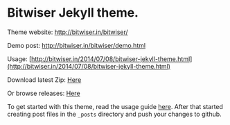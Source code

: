 # Bitwiser Jekyll theme.

Theme website: http://bitwiser.in/bitwiser/

Demo post: http://bitwiser.in/bitwiser/demo.html

Usage: [http://bitwiser.in/2014/07/08/bitwiser-jekyll-theme.html](http://bitwiser.in/2014/07/08/bitwiser-jekyll-theme.html)

Download latest Zip: [Here](http://goo.gl/iC85jv)

Or browse releases: [Here](https://github.com/brijeshb42/bitwiser/releases)

To get started with this theme, read the usage guide [here](http://bitwiser.in/2014/07/08/bitwiser-jekyll-theme.html). After that started creating post files in the ```_posts``` directory and push your changes to github.